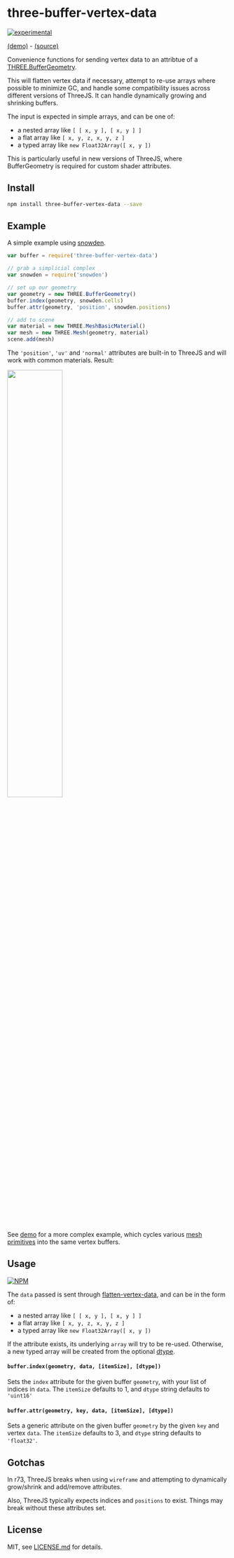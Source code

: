 # three-buffer-vertex-data

[![experimental](http://badges.github.io/stability-badges/dist/experimental.svg)](http://github.com/badges/stability-badges)

[(demo)](http://jam3.github.io/three-buffer-vertex-data/index.html) - [(source)](./demo/index.js)

Convenience functions for sending vertex data to an attribtue of a [THREE.BufferGeometry](http://threejs.org/docs/#Reference/Core/BufferGeometry).

This will flatten vertex data if necessary, attempt to re-use arrays where possible to minimize GC, and handle some compatibility issues across different versions of ThreeJS. It can handle dynamically growing and shrinking buffers.

The input is expected in simple arrays, and can be one of:

- a nested array like `[ [ x, y ], [ x, y ] ]`
- a flat array like `[ x, y, z, x, y, z ]`
- a typed array like `new Float32Array([ x, y ])`

This is particularly useful in new versions of ThreeJS, where BufferGeometry is required for custom shader attributes.

## Install

```sh
npm install three-buffer-vertex-data --save
```

## Example

A simple example using [snowden](https://github.com/stackgl/snowden).

```js
var buffer = require('three-buffer-vertex-data')

// grab a simplicial complex
var snowden = require('snowden')

// set up our geometry
var geometry = new THREE.BufferGeometry()
buffer.index(geometry, snowden.cells)
buffer.attr(geometry, 'position', snowden.positions)

// add to scene
var material = new THREE.MeshBasicMaterial()
var mesh = new THREE.Mesh(geometry, material)
scene.add(mesh)
```

The `'position'`, `'uv'` and `'normal'` attributes are built-in to ThreeJS and will work with common materials. Result:

<img src="http://i.imgur.com/LdHk4xB.png" width="50%" />

See [demo](./demo/index.js) for a more complex example, which cycles various [mesh primitives](https://github.com/glo-js/mesh-primitives) into the same vertex buffers.

## Usage

[![NPM](https://nodei.co/npm/three-buffer-vertex-data.png)](https://www.npmjs.com/package/three-buffer-vertex-data)

The `data` passed is sent through [flatten-vertex-data](https://github.com/glo-js/flatten-vertex-data), and can be in the form of:

- a nested array like `[ [ x, y ], [ x, y ] ]`
- a flat array like `[ x, y, z, x, y, z ]`
- a typed array like `new Float32Array([ x, y ])`

If the attribute exists, its underlying `array` will try to be re-used. Otherwise, a new typed array will be created from the optional [dtype](https://www.npmjs.com/package/dtype).

#### `buffer.index(geometry, data, [itemSize], [dtype])`

Sets the `index` attribute for the given buffer `geometry`, with your list of indices in `data`. The `itemSize` defaults to 1, and `dtype` string defaults to `'uint16'`

#### `buffer.attr(geometry, key, data, [itemSize], [dtype])`

Sets a generic attribute on the given buffer `geometry` by the given `key` and vertex `data`. The `itemSize` defaults to 3, and `dtype` string defaults to `'float32'`.

## Gotchas

In r73, ThreeJS breaks when using `wireframe` and attempting to dynamically grow/shrink and add/remove attributes.

Also, ThreeJS typically expects indices and `positions` to exist. Things may break without these attributes set. 

## License

MIT, see [LICENSE.md](http://github.com/Jam3/three-buffer-vertex-data/blob/master/LICENSE.md) for details.
